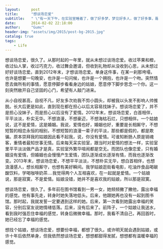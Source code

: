 ```yaml
---
layout:     post
title:      "想谈场恋爱"
subtitle:   " \"有一天下午，在实验室睡着了，做了好多梦，梦见好多人，做了好多事，醒来，仿佛错过了一生­\""
date:       2014-02-02 22:18:00
author:     "Gumc"
header-img: "assets/img/2015/post-bg-2015.jpg"
catalog: true
tags:
    - Life
---
```

想谈场恋爱，很久了。从那时起的一年里，就从未想过谈场恋爱。收过苹果和橙，收过仙人掌，收过巧克力，收过舞会邀请，但收到礼物却从没收到心思，从未想过好好谈场恋爱。直到2012年末，才想谈场恋爱。单身这件事，在某一刹那垮塌，也许是想要一句晚安，也许是一句问候，也许是一个拥抱，也许是一个吻。突然情愿去做所有的事情，愿意停脚步看看身边的姑娘，愿意停下脚步思念一个你。这一刻突然敞开自己坚固的心门，希望有人敲门进来。

从小自视甚高，自视不凡，好友多次劝我不剪小圆头，却被我以头发不影响人帅推脱。长大后更是如此，直到现在都在担心以后太容易找妹子。想谈场恋爱了，并不是担心没妹子，而是担心以后没有了爱情。2012年末，想谈场恋爱，白首相伴，平平淡淡，朴实无华。不想浪漫，不想豪迈，不想海枯石烂，只想相伴。一个姑娘说，这不是爱情，这是婚姻。我说，爱情也好，婚姻也好，重要是长相厮守，不想短暂的相恋永恒的相别，不想短暂的浪漫一辈子的平淡，那些都是假的，都是欺骗。原本崇拜我的姑娘因此看不起我，说，你没有爱情。可谁知断肠人原是销魂客，重情者最知世事无情。后来每天呆实验室，跟当时对爱情的想法一样，实验室里平平淡淡做产品才是真，实验室外繁华喧闹都是空无。而团队也像恋爱，只有婚姻没有爱情，但婚姻也会慢慢产生爱情，团队逐渐成长逐渐有情，而我也逐渐改变。2013年末，想谈场恋爱，不想平平淡淡，不想朴实无华，想白首相伴，也想浪漫感人，想长相厮守，也想有美好瞬间。我学姑娘逛街看电影，吃油炸食品喝碳酸饮料，学喝咖啡奶茶....我觉得两个人互相喜欢，在一起就是爱情。一个姑娘说，那是寂寞，不是爱情。姑娘没错，她并不是喜欢我的姑娘，所以那是寂寞。

想谈场恋爱，很久了。多年前在图书馆看到一男一女，她频频撇了撇他，露出幸福的感觉。他有事先走，转身时她失落地低头。后来，他跟她再也没有一起到图书馆。那时起，我就发誓一定要遇到这样的她。后来，第一次看到她露出幸福的笑容，分别后室友说她情绪低落。后来，没有后来了。前阵子，一个姑娘让我送水，看到我时强忍住幸福的感觉，转身后微微幸福。那时，我看不清自己，再回首时，她已经忘了幸福的感觉。

想找个姑娘，想谈场恋爱，想要份幸福，都想了很久。或许明天就会遇到姑娘，或许十年后依然单身，但我依然想谈场恋爱，想想都甜得发腻，想想都有温暖幸福的感觉。
